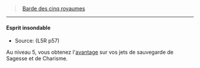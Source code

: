 ﻿> [Barde des cinq royaumes](hd_l5r_bard.md)

---

#### Esprit insondable

- Source: (L5R p57)

Au niveau 5, vous obtenez l'[avantage](#avantage) sur vos jets de sauvegarde de Sagesse et de Charisme.

